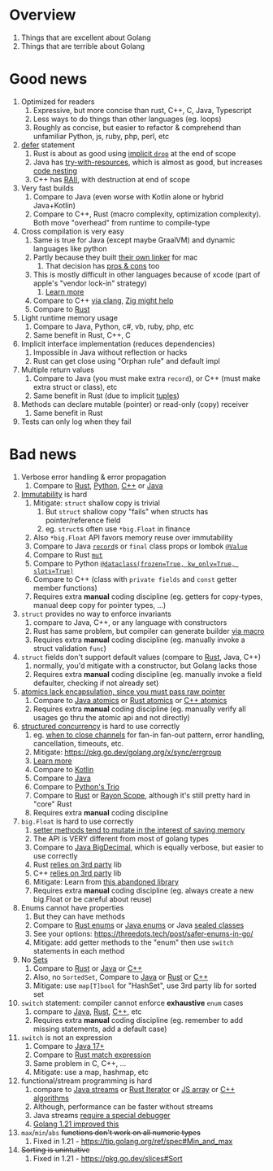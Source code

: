 # Overview

1. Things that are excellent about Golang
1. Things that are terrible about Golang

# Good news

1. Optimized for readers
    1. Expressive, but more concise than rust, C++, C, Java, Typescript
    1. Less ways to do things than other languages (eg. loops)
    1. Roughly as concise, but easier to refactor & comprehend than unfamiliar Python, js, ruby, php, perl, etc
1. [defer](https://go.dev/tour/flowcontrol/12) statement
    1. Rust is about as good using [implicit `drop`](https://doc.rust-lang.org/std/ops/trait.Drop.html) at the end of scope
    1. Java has [try-with-resources](https://docs.oracle.com/javase/tutorial/essential/exceptions/tryResourceClose.html), which is almost as good, but increases [code nesting](https://miro.medium.com/v2/resize:fit:720/1*g4NuK2wpgB5hn_46bvzPmQ.png)
    1. C++ has [RAII](https://en.cppreference.com/w/cpp/language/raii), with destruction at end of scope
1. Very fast builds
    1. Compare to Java (even worse with Kotlin alone or hybrid Java+Kotlin)
    1. Compare to C++, Rust (macro complexity, optimization complexity). Both move "overhead" from runtime to compile-type
1. Cross compilation is very easy
    1. Same is true for Java (except maybe GraalVM) and dynamic languages like python
    1. Partly because they built [their own linker](https://github.com/golang/go/blob/master/src/cmd/link/internal/ld/macho.go) for mac
        1. That decision has [pros & cons](https://www.uber.com/blog/fixing-gos-linker/) too
    1. This is mostly difficult in other languages because of xcode (part of apple's "vendor lock-in" strategy)
        1. [Learn more](https://en.wikipedia.org/wiki/Mach-O)
    1. Compare to C++ [via clang](https://clang.llvm.org/docs/CrossCompilation.html), [Zig might help](https://andrewkelley.me/post/zig-cc-powerful-drop-in-replacement-gcc-clang.html)
    1. Compare to [Rust](https://wapl.es/rust/2019/02/17/rust-cross-compile-linux-to-macos.html/)
1. Light runtime memory usage
    1. Compare to Java, Python, c#, vb, ruby, php, etc
    1. Same benefit in Rust, C++, C
1. Implicit interface implementation (reduces dependencies)
    1. Impossible in Java without reflection or hacks
    1. Rust can get close using "Orphan rule" and default impl
1. Multiple return values
    1. Compare to Java (you must make extra `record`), or C++ (must make extra struct or class), etc
    1. Same benefit in Rust (due to implicit [tuples](https://doc.rust-lang.org/rust-by-example/primitives/tuples.html))
1. Methods can declare mutable (pointer) or read-only (copy) receiver
    1. Same benefit in Rust
1. Tests can only log when they fail

# Bad news

1. Verbose error handling & error propagation
    1. Compare to [Rust](https://doc.rust-lang.org/rust-by-example/std/result/question_mark.html), [Python](https://docs.python.org/3/library/exceptions.html), [C++](https://cplusplus.com/doc/tutorial/exceptions/) or [Java](https://docs.oracle.com/javase/tutorial/essential/exceptions/index.html)
1. [Immutability](../general/immutability.md) is hard
    1. Mitigate: `struct` shallow copy is trivial
        1. But `struct` shallow copy "fails" when structs has pointer/reference field
        1. eg. `struct`s often use `*big.Float` in finance
    1. Also `*big.Float` API favors memory reuse over immutability
    1. Compare to Java [`record`](https://docs.oracle.com/en/java/javase/17/language/records.html#GUID-6699E26F-4A9B-4393-A08B-1E47D4B2D263)s or `final` class props or lombok [`@Value`](https://projectlombok.org/features/Value)
    1. Compare to Rust [`mut`](https://doc.rust-lang.org/std/keyword.mut.html)
    1. Compare to Python [`@dataclass(frozen=True, kw_only=True, slots=True)`](https://docs.python.org/3/library/dataclasses.html)
    1. Compare to C++ (class with `private fields` and `const` getter member functions)
    1. Requires extra **manual** coding discipline (eg. getters for copy-types, manual deep copy for pointer types, ...)
1. `struct` provides no way to enforce invariants
    1. compare to Java, C++, or any language with constructors
    1. Rust has same problem, but compiler can generate builder [via macro](https://docs.rs/derive_builder/latest/derive_builder/)
    1. Requires extra **manual** coding discipline (eg. manually invoke a struct validation `func`)
1. `struct` fields don't support default values (compare to [Rust](https://doc.rust-lang.org/std/default/trait.Default.html), Java, C++)
    1. normally, you'd mitigate with a constructor, but Golang lacks those
    1. Requires extra **manual** coding discipline (eg. manually invoke a field defaulter, checking if not already set)
1. [atomics lack encapsulation, since you must pass raw pointer](https://pkg.go.dev/sync/atomic#AddInt64)
    1. Compare to [Java atomics](https://docs.oracle.com/en/java/javase/20/docs/api/java.base/java/util/concurrent/atomic/package-summary.html) or [Rust atomics](https://doc.rust-lang.org/std/sync/atomic/) or [C++ atomics](https://en.cppreference.com/w/cpp/atomic/atomic)
    1. Requires extra **manual** coding discipline (eg. manually verify all usages go thru the atomic api and not directly)
1. [structured concurrency](https://en.wikipedia.org/wiki/Structured_concurrency) is hard to use correctly
    1. eg. [when to close channels](https://udhos.github.io/golang-concurrency-tricks/) for fan-in fan-out pattern, error handling, cancellation, timeouts, etc.
    1. Mitigate: https://pkg.go.dev/golang.org/x/sync/errgroup
    1. [Learn more](https://vorpus.org/blog/notes-on-structured-concurrency-or-go-statement-considered-harmful/)
    1. Compare to [Kotlin](https://kotlinlang.org/docs/coroutines-basics.html#scope-builder-and-concurrency)
    1. Compare to [Java](https://openjdk.org/jeps/453)
    1. Compare to [Python's Trio](https://github.com/python-trio/trio)
    1. Compare to [Rust](https://rust-lang.github.io/async-book/03_async_await/01_chapter.html) or [Rayon Scope](https://docs.rs/rayon/latest/rayon/fn.scope.html), although it's still pretty hard in "core" Rust
    1. Requires extra **manual** coding discipline
1. `big.Float` is hard to use correctly
    1. [setter methods tend to mutate in the interest of saving memory](https://pkg.go.dev/math/big)
    1. The API is VERY different from most of golang types
    1. Compare to [Java BigDecimal](https://docs.oracle.com/en/java/javase/20/docs/api/java.base/java/math/BigDecimal.html#%3Cinit%3E(java.math.BigInteger)), which is equally verbose, but easier to use correctly
    1. Rust [relies on 3rd party](https://github.com/rust-num/num) lib
    1. C++ [relies on 3rd party](https://gmplib.org/) lib
    1. Mitigate: Learn from [this abandoned library](https://github.com/sdcoffey/big)   
    1. Requires extra **manual** coding discipline (eg. always create a new big.Float or be careful about reuse)
1. Enums cannot have properties
    1. But they can have methods
    1. Compare to [Rust enums](https://doc.rust-lang.org/book/ch06-01-defining-an-enum.html) or [Java enums](https://docs.oracle.com/javase/tutorial/java/javaOO/enum.html) or Java [sealed classes](https://docs.oracle.com/en/java/javase/20/language/sealed-classes-and-interfaces.html)
    1. See your options: https://threedots.tech/post/safer-enums-in-go/
    1. Mitigate: add getter methods to the "enum" then use `switch` statements in each method
1. No [Sets](https://en.wikipedia.org/wiki/Set_(abstract_data_type))    
    1. Compare to [Rust](https://doc.rust-lang.org/std/collections/struct.HashSet.html) or [Java](https://docs.oracle.com/en/java/javase/20/docs/api/java.base/java/util/Set.html) or [C++](https://cplusplus.com/reference/unordered_set/unordered_set/)
    1. Also, no `SortedSet`, Compare to [Java](https://docs.oracle.com/en/java/javase/20/docs/api/java.base/java/util/SortedSet.html) or [Rust](https://doc.rust-lang.org/stable/std/collections/struct.BTreeSet.html) or [C++](https://en.cppreference.com/w/cpp/container/set)
    1. Mitigate: use `map[T]bool` for "HashSet", use 3rd party lib for sorted set
1. `switch` statement: compiler cannot enforce **exhaustive** `enum` cases
    1. compare to [Java](https://docs.oracle.com/en/java/javase/17/language/switch-expressions.html), [Rust](https://rustc-dev-guide.rust-lang.org/pat-exhaustive-checking.html), [C++](https://abseil.io/tips/147),  etc
    1. Requires extra **manual** coding discipline (eg. remember to add missing statements, add a default case)
1. `switch` is not an expression
    1. Compare to [Java 17+](https://docs.oracle.com/en/java/javase/17/language/switch-expressions.html)
    1. Compare to [Rust match expression](https://doc.rust-lang.org/reference/expressions/match-expr.html)
    1. Same problem in C, C++, ...
    1. Mitigate: use a map, hashmap, etc
1. functional/stream programming is hard
    1. compare to [Java streams](https://docs.oracle.com/en/java/javase/20/docs/api/java.base/java/util/stream/Stream.html) or [Rust Iterator](https://doc.rust-lang.org/std/iter/trait.Iterator.html) or [JS array](https://developer.mozilla.org/en-US/docs/Web/JavaScript/Reference/Global_Objects/Array) or [C++ algorithms](https://en.cppreference.com/w/cpp/algorithm)
    1. Although, performance can be faster without streams
    1. Java streams [require a special debugger](https://www.jetbrains.com/idea/guide/tips/debugging-streams/)
    1. [Golang 1.21 improved this](https://pkg.go.dev/slices)
1. `max`/`min`/`abs` ~~functions don't work on all numeric types~~
    1. Fixed in 1.21 - https://tip.golang.org/ref/spec#Min_and_max
1. ~~Sorting is unintuitive~~
    1. Fixed in 1.21 - https://pkg.go.dev/slices#Sort
